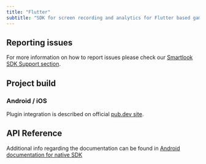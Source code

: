 ```yaml
---
title: "Flutter"
subtitle: "SDK for screen recording and analytics for Flutter based games/apps."
---
```


## Reporting issues

For more information on how to report issues please check our [Smartlook SDK Support section](https://smartlook.github.io/docs/sdk/support/#how-to-submit-an-issue).

## Project build

### Android / iOS

Plugin integration is described on official <a href="https://pub.dev/packages/smartlook"> pub.dev site</a>.

## API Reference

Additional info regarding the documentation can be found in <a href="https://smartlook.github.io/docs/sdk/android/"> Android documentation for native SDK</a>
